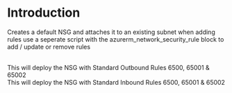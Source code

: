 # Introduction 
 Creates a default NSG and attaches it to an existing subnet when adding rules use a seperate script with the azurerm_network_security_rule block to add / update or remove rules<br><br>

 This will deploy the NSG with Standard Outbound Rules 6500, 65001 & 65002 <br>
 This will deploy the NSG with Standard Inbound Rules 6500, 65001 & 65002 <br>
